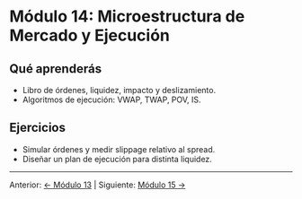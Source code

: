 # Módulo 14: Microestructura de Mercado y Ejecución

## Qué aprenderás
- Libro de órdenes, liquidez, impacto y deslizamiento.
- Algoritmos de ejecución: VWAP, TWAP, POV, IS.

## Ejercicios
- Simular órdenes y medir slippage relativo al spread.
- Diseñar un plan de ejecución para distinta liquidez.

---
Anterior: [← Módulo 13](../13_Mentoria_y_Desarrollo_Continuo/README.md) | Siguiente: [Módulo 15 →](../15_Estadistica_y_Gestion_Cuantitativa_del_Riesgo/README.md)

